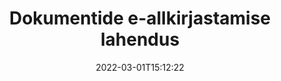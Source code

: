 ---
############################# Static ############################
layout: "product"
date: 2022-03-01T15:12:22
draft: false
#operation: 
#signaturetype: 
#fileformat: 
#productName: Java
lang: et
#productCode: java
#otherformats: 
#breadcrumb: Put  signature on  for Java
product: "Signature"
product_tag: "signature"

############################# Head ############################
head_title: "C# .NET, Java, Node.js digitaalallkirja rakendused"
head_description: "Integreerige e-allkirjad .NET-, Java- või Node.js-rakendustesse koos GroupDocs.Signature'iga. Allkirjastage populaarsed äridokumentide vormingud."

############################# Header ############################
title: "Dokumentide e-allkirjastamise lahendus"
description: "Allkirjastage digitaalseid dokumente ja pilte mis tahes platvormil, kasutades meie paindlikke API-sid ja rakendusepõhiseid lahendusi programmeerijatele ja lõppkasutajatele."

############################# APIs ###############################
apis:
  enable: true

  api:
    # api loop
    - title: "GroupDocs.Signature kõrge koodiga API-d hõlmavad"
      link: "/signature/"
      label: "Vaadake kõiki kõrge koodiga API-sid"
      api_product:
        # api_product loop
        - link: "/signature/net/"
          img_alt: "GroupDocs.Signature for .NET"
          image: "/border/groupdocs-signature-net.svg"
          product: "GroupDocs.Signature for"
          platform: ".NET"
          content: "Native .NET API, et lisada, otsida ja kontrollida kõige populaarsemaid digitaalallkirjatüüpe Microsoft Office'i, PDF-i, piltide ja mitmete muude vormingute jaoks .NET-i rakendustes."

        # api_product loop
        - link: "/signature/java/"
          img_alt: "GroupDocs.Signature for Java"
          image: "/border/groupdocs-signature-java.svg"
          product: "GroupDocs.Signature for"
          platform: "Java"
          content: "Andke Java rakendustele e-allkirja võimalustega digitaalselt allkirjastada mitmesuguseid dokumente ja pilte mis tahes operatsioonisüsteemis, kuhu on installitud JDK."

        # api_product loop
        - link: "/signature/nodejs-java/"
          img_alt: "GroupDocs.Signature for Node.js via Java"
          image: "/border/groupdocs-signature-nodejs-java.svg"
          product: "GroupDocs.Signature for"
          platform: "Node.js"
          content: "Meie lahendus Node.js laiendab teie ärirakendusi digitaalse allkirjastamisega. Lisage hõlpsalt populaarsetele dokumentidele ja pildivormingutele elektroonilisi allkirju."

    # api loop
    - title: "GroupDocs.Signature madala koodiga API-d hõlmavad"
      link: "https://products.groupdocs.cloud/signature"
      label: "Vaadake kõiki madala koodiga API-sid"
      api_product:
        # api_product loop
        - link: "https://products.groupdocs.cloud/signature/curl"
          img_alt: "GroupDocs.Signature Cloud for cURL"
          image: "https://www.groupdocs.cloud/templates/groupdocscloud/images/sdk/272x272/groupdocs_signature-for-curl.png"
          product: "GroupDocs.Signature"
          platform: "Cloud for cURL"
          content: "Töötage koos cURL RESTful document signature API-ga, et lisada ja manipuleerida erinevaid allkirjatüüpe kõigis populaarsetes dokumendivormingutes, sh PDF, Word, Excel ja pildid."

        # api_product loop
        - link: "https://products.groupdocs.cloud/signature/net"
          img_alt: "GroupDocs.Signature Cloud SDK for .NET"
          image: "https://www.groupdocs.cloud/templates/groupdocscloud/images/sdk/272x272/groupdocs_signature-for-net.png"
          product: "GroupDocs.Signature"
          platform: "Cloud SDK for .NET"
          content: "Kasutage .NET SDK-ga hõlpsalt e-allkirja RESTful API-d, et hallata .NET-i rakendustes mitmes dokumendivormingus digitaalallkirja."

        # api_product loop
        - link: "https://products.groupdocs.cloud/signature/java"
          img_alt: "GroupDocs.Signature Cloud SDK for Java"
          image: "https://www.groupdocs.cloud/templates/groupdocscloud/images/sdk/272x272/groupdocs_signature-for-java.png"
          product: "GroupDocs.Signature"
          platform: "Cloud SDK for Java"
          content: "Rakendage oma Java rakendustes dokumentide allkirjastamise täiustatud funktsioone spetsiaalselt Java jaoks loodud dokumendisignatuuri SDK-ga."

    # api loop
    - title: "GroupDocs.Signature Koodirakendused puuduvad"
      link: "https://products.groupdocs.app/signature"
      label: "Kuva kõik koodita rakendused"
      api_product:
        # api_product loop
        - link: "https://products.groupdocs.app/signature/total"
          img_alt: "GroupDocs.Signature Total"
          image: "https://www.aspose.cloud/templates/asposeapp/images/products/logo/aspose_signature-app.png"
          product: "GroupDocs.Signature"
          platform: "Total"
          content: "Signeerige Microsoft Wordi, Exceli, PowerPointi, Visio ja PDF-failid teksti, pildi, vöötkoodi või QR-koodiga."

        # api_product loop
        - link: "https://products.groupdocs.app/signature/docx"
          img_alt: "GroupDocs.Signature DOCX"
          image: "https://www.aspose.cloud/templates/groupdocsapp/images/products/logo/groupdocs_words-app.png"
          product: "GroupDocs.Signature"
          platform: "DOCX"
          content: "Allkirjastage Wordi dokumente veebis tasuta otse brauserist."

        # api_product loop
        - link: "https://products.groupdocs.app/signature/pdf"
          img_alt: "GroupDocs.Signature PDF"
          image: "https://www.aspose.cloud/templates/groupdocsapp/images/products/logo/groupdocs_pdf-app.png"
          product: "GroupDocs.Signature"
          platform: "PDF"
          content: "PDF-failide e-allkirjastamine teksti, pildi või vöötkoodi abil mis tahes veebibrauseris."

############################# Back to top ###############################
back_to_top:
  enable: true
---